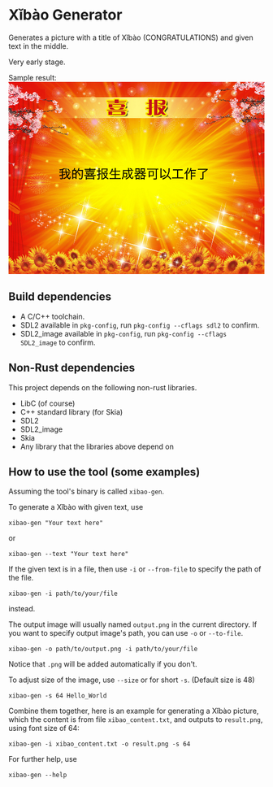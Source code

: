 # Xǐbào Generator

Generates a picture with a title of Xǐbào (CONGRATULATIONS) and given text in the middle.

Very early stage.

Sample result:
![Xǐbào: My xǐbào generator now works](md_rsrc/output.png)

## Build dependencies
- A C/C++ toolchain.
- SDL2 available in `pkg-config`, run `pkg-config --cflags sdl2` to confirm.
- SDL2_image available in `pkg-config`, run `pkg-config --cflags SDL2_image` to confirm.

## Non-Rust dependencies
This project depends on the following non-rust libraries.
- LibC (of course)
- C++ standard library (for Skia)
- SDL2
- SDL2_image
- Skia
- Any library that the libraries above depend on

## How to use the tool (some examples)
Assuming the tool's binary is called `xibao-gen`.

To generate a Xǐbào with given text, use
```shell
xibao-gen "Your text here"
```
or
```shell
xibao-gen --text "Your text here"
```

If the given text is in a file, then use `-i` or `--from-file` to specify the path of the file.
```shell
xibao-gen -i path/to/your/file
```
instead.

The output image will usually named `output.png` in the current directory. If you want to specify output image's path, you can use `-o` or `--to-file`.
```shell
xibao-gen -o path/to/output.png -i path/to/your/file
```
Notice that `.png` will be added automatically if you don't.

To adjust size of the image, use `--size` or for short `-s`. (Default size is 48)
```shell
xibao-gen -s 64 Hello_World
```

Combine them together, here is an example for generating a Xǐbào picture, which the content is from file `xibao_content.txt`, and outputs to `result.png`, using font size of 64:
```shell
xibao-gen -i xibao_content.txt -o result.png -s 64
```

For further help, use
```shell
xibao-gen --help
```



